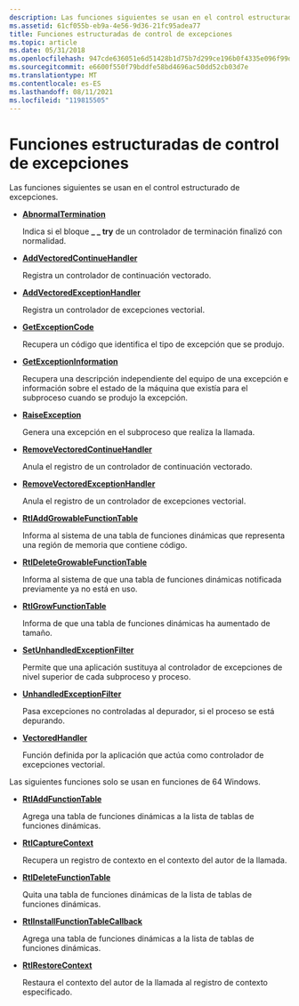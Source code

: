 ```yaml
---
description: Las funciones siguientes se usan en el control estructurado de excepciones.
ms.assetid: 61cf055b-eb9a-4e56-9d36-21fc95adea77
title: Funciones estructuradas de control de excepciones
ms.topic: article
ms.date: 05/31/2018
ms.openlocfilehash: 947cde636051e6d51428b1d75b7d299ce196b0f4335e096f99d6da6a277ae259
ms.sourcegitcommit: e6600f550f79bddfe58bd4696ac50dd52cb03d7e
ms.translationtype: MT
ms.contentlocale: es-ES
ms.lasthandoff: 08/11/2021
ms.locfileid: "119815505"
---
```

# <a name="structured-exception-handling-functions"></a>Funciones estructuradas de control de excepciones

Las funciones siguientes se usan en el control estructurado de excepciones.

-   [**AbnormalTermination**](abnormaltermination.md)

    Indica si el bloque **\_ \_ try** de un controlador de terminación finalizó con normalidad.

-   [**AddVectoredContinueHandler**](/windows/win32/api/errhandlingapi/nf-errhandlingapi-addvectoredcontinuehandler)

    Registra un controlador de continuación vectorado.

-   [**AddVectoredExceptionHandler**](/windows/win32/api/errhandlingapi/nf-errhandlingapi-addvectoredexceptionhandler)

    Registra un controlador de excepciones vectorial.

-   [**GetExceptionCode**](getexceptioncode.md)

    Recupera un código que identifica el tipo de excepción que se produjo.

-   [**GetExceptionInformation**](getexceptioninformation.md)

    Recupera una descripción independiente del equipo de una excepción e información sobre el estado de la máquina que existía para el subproceso cuando se produjo la excepción.

-   [**RaiseException**](/windows/win32/api/errhandlingapi/nf-errhandlingapi-raiseexception)

    Genera una excepción en el subproceso que realiza la llamada.

-   [**RemoveVectoredContinueHandler**](/windows/win32/api/errhandlingapi/nf-errhandlingapi-removevectoredcontinuehandler)

    Anula el registro de un controlador de continuación vectorado.

-   [**RemoveVectoredExceptionHandler**](/windows/win32/api/errhandlingapi/nf-errhandlingapi-removevectoredexceptionhandler)

    Anula el registro de un controlador de excepciones vectorial.

-   [**RtlAddGrowableFunctionTable**](/windows/desktop/api/WinNT/nf-winnt-rtladdgrowablefunctiontable)

    Informa al sistema de una tabla de funciones dinámicas que representa una región de memoria que contiene código.

-   [**RtlDeleteGrowableFunctionTable**](/windows/desktop/api/WinNT/nf-winnt-rtldeletegrowablefunctiontable)

    Informa al sistema de que una tabla de funciones dinámicas notificada previamente ya no está en uso.

-   [**RtlGrowFunctionTable**](/windows/desktop/api/WinNT/nf-winnt-rtlgrowfunctiontable)

    Informa de que una tabla de funciones dinámicas ha aumentado de tamaño.

-   [**SetUnhandledExceptionFilter**](/windows/win32/api/errhandlingapi/nf-errhandlingapi-setunhandledexceptionfilter)

    Permite que una aplicación sustituya al controlador de excepciones de nivel superior de cada subproceso y proceso.

-   [**UnhandledExceptionFilter**](/windows/win32/api/errhandlingapi/nf-errhandlingapi-unhandledexceptionfilter)

    Pasa excepciones no controladas al depurador, si el proceso se está depurando.

-   [**VectoredHandler**](/windows/desktop/api/WinNT/nc-winnt-pvectored_exception_handler)

    Función definida por la aplicación que actúa como controlador de excepciones vectorial.

Las siguientes funciones solo se usan en funciones de 64 Windows.

-   [**RtlAddFunctionTable**](/windows/desktop/api/WinNT/nf-winnt-rtladdfunctiontable)

    Agrega una tabla de funciones dinámicas a la lista de tablas de funciones dinámicas.

-   [**RtlCaptureContext**](/windows/desktop/api/WinNT/nf-winnt-rtlcapturecontext)

    Recupera un registro de contexto en el contexto del autor de la llamada.

-   [**RtlDeleteFunctionTable**](/windows/desktop/api/WinNT/nf-winnt-rtldeletefunctiontable)

    Quita una tabla de funciones dinámicas de la lista de tablas de funciones dinámicas.

-   [**RtlInstallFunctionTableCallback**](/windows/desktop/api/WinNT/nf-winnt-rtlinstallfunctiontablecallback)

    Agrega una tabla de funciones dinámicas a la lista de tablas de funciones dinámicas.

-   [**RtlRestoreContext**](/windows/desktop/api/WinNT/nf-winnt-rtlrestorecontext)

    Restaura el contexto del autor de la llamada al registro de contexto especificado.

 

 
